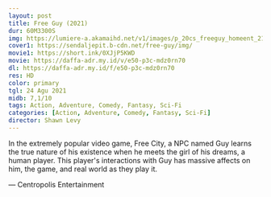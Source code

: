 ```yaml
---
layout: post
title: Free Guy (2021)
dur: 60M3300S
img: https://lumiere-a.akamaihd.net/v1/images/p_20cs_freeguy_homeent_21930_49e74453.jpeg?region=0%2C0%2C540%2C810
cover1: https://sendaljepit.b-cdn.net/free-guy/img/
movie1: https://short.ink/0XJjP5KWD
movie: https://daffa-adr.my.id/v/e50-p3c-mdz0rn70
dl: https://daffa-adr.my.id/f/e50-p3c-mdz0rn70
res: HD
color: primary
tgl: 24 Agu 2021
midb: 7,1/10
tags: Action, Adventure, Comedy, Fantasy, Sci-Fi
categories: [Action, Adventure, Comedy, Fantasy, Sci-Fi]
director: Shawn Levy
---
```


In the extremely popular video game, Free City, a NPC named Guy learns the true nature of his existence when he meets the girl of his dreams, a human player. This player's interactions with Guy has massive affects on him, the game, and real world as they play it.

— Centropolis Entertainment

